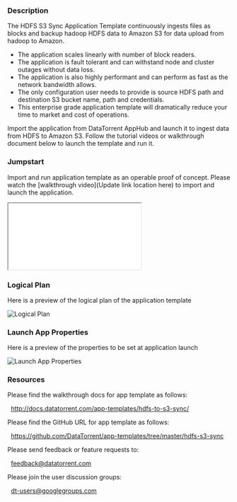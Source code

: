### Description
The HDFS S3 Sync Application Template continuously ingests files as blocks and backup hadoop HDFS data to Amazon S3 for data upload from hadoop to Amazon.
- The application scales linearly with number of block readers.
- The application is fault tolerant and can withstand node and cluster outages without data loss.
- The application is also highly performant and can perform as fast as the network bandwidth allows.
- The only configuration user needs to provide is source HDFS path and destination S3 bucket name, path and credentials.
- This enterprise grade application template will dramatically reduce your time to market and cost of operations.

Import the application from DataTorrent AppHub and launch it to ingest data from HDFS to Amazon S3. Follow the tutorial videos or walkthrough document below to launch the template and run it.

### Jumpstart
Import and run application template as an operable proof of concept. Please watch the [walkthrough video](Update link location here) to import and launch the application.

<iframe src="Update link location here" allowfullscreen="allowfullscreen" class="video" id="basicVideo" ga-track="basicVideo"></iframe>

### Logical Plan

Here is a preview of the logical plan of the application template

![Logical Plan](https://drive.google.com/file/d/0B1WP4D3UdO_tbGl6aU5sU0xQd2M/preview)

### Launch App Properties

Here is a preview of the properties to be set at application launch

![Launch App Properties](https://drive.google.com/file/d/0B1WP4D3UdO_td3F5NGx3bllxVzg/preview)

### Resources

Please find the walkthrough docs for app template as follows:

&nbsp; <a href="http://docs.datatorrent.com/app-templates/hdfs-to-s3-sync/"  class="docs" id="docs" ga-track="docs" target="_blank">http://docs.datatorrent.com/app-templates/hdfs-to-s3-sync/</a>

Please find the GitHub URL for app template as follows:

&nbsp; <a href="https://github.com/DataTorrent/app-templates/tree/master/hdfs-to-s3-sync"  class="github" id="github" ga-track="github" target="_blank">https://github.com/DataTorrent/app-templates/tree/master/hdfs-s3-sync</a>

Please send feedback or feature requests to:

&nbsp; <a href="mailto:feedback@datatorrent.com"  class="feedback" id="feedback" ga-track="feedback">feedback@datatorrent.com</a>

Please join the user discussion groups:

&nbsp; <a href="mailto:dt-users@googlegroups.com"  class="maillist" id="maillist" ga-track="maillist">dt-users@googlegroups.com</a>
